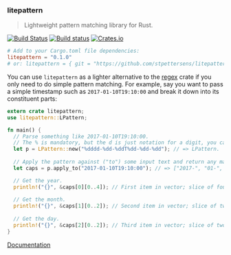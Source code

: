 ### litepattern
> Lightweight pattern matching library for Rust.

[![Build Status](https://travis-ci.org/stpettersens/litepattern.png?branch=master)](https://travis-ci.org/stpettersens/litepattern)
[![Build status](https://ci.appveyor.com/api/projects/status/e4prcyy8q1grrdgn?svg=true)](https://ci.appveyor.com/project/stpettersens/litepattern)
[![Crates.io](https://img.shields.io/crates/v/litepattern.svg)](https://crates.io/crates/litepattern)

```toml
# Add to your Cargo.toml file dependencies:
litepattern = "0.1.0" 
# or: litepattern = { git = "https://github.com/stpettersens/litepattern.git" }
```

You can use `litepattern` as a lighter alternative to the [regex](https://github.com/rust-lang/regex) crate if you only need to do simple pattern matching. For example, say you want to pass a simple timestamp such as `2017-01-10T19:10:00` and break it down into its constituent parts:

```rust
extern crate litepattern;
use litepattern::LPattern;

fn main() {
  // Parse something like 2017-01-10T19:10:00.
  // The % is mandatory, but the d is just notation for a digit, you can use another non-"%" character.
  let p = LPattern::new("%dddd-%dd-%ddT%dd-%dd-%dd"); // => LPattern.
  
  // Apply the pattern against ("to") some input text and return any matches (captures) as a vector of Strings.
  let caps = p.apply_to("2017-01-10T19:10:00"); // => ["2017-", "01-", "10T", "19:", "10:", "00"]

  // Get the year.
  println!("{}", &caps[0][0..4]); // First item in vector; slice of four characters from index zero => 2017
  
  // Get the month.
  println!("{}", &caps[1][0..2]); // Second item in vector; slice of two characters from index zero => 01
  
  // Get the day.
  println!("{}", &caps[2][0..2]); // Third item in vector; slice of two characters from index zero => 10
}
```

[Documentation](https://docs.rs/litepattern)
